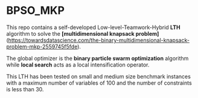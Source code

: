 # BPSO_MKP
This repo contains a self-developed Low-level-Teamwork-Hybrid **LTH** algorithm to solve the **[multidimensional knapsack problem]** (https://towardsdatascience.com/the-binary-multidimensional-knapsack-problem-mkp-2559745f5fde).

The global optimizer is the **binary particle swarm optimization** algorithm while **local search** acts as a local intensification operator. 

This LTH has been tested on small and medium size benchmark instances with a maximum number of variables of 100 and the number of constraints is less than 30.
